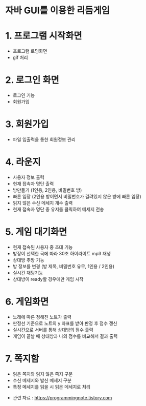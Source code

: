 # 자바 GUI를 이용한 리듬게임


 # 1. 프로그램 시작화면
   - 프로그램 로딩화면
   - gif 처리
   
 # 2. 로그인 화면
   - 로그인 기능
   - 회원가입
   
 # 3. 회원가입 
   - 파일 입출력을 통한 회원정보 관리
   
 # 4. 라운지 
   - 사용자 정보 출력
   - 현재 접속자 명단 출력
   - 방만들기 (1인용, 2인용, 비밀번호 방)
   - 빠른 입장 (2인용 방이면서 비밀번호가 걸려있지 않은 방에 빠른 입장)
   - 읽지 않은 수신 메세지 개수 출력
   - 현재 접속자 명단 중 유저를 클릭하여 메세지 전송
   
 # 5. 게임 대기화면
   - 현재 접속된 사용자 중 초대 기능
   - 방장이 선택한 곡에 따라 30초 하이라이트 mp3 재생
   - 상대방 추방 기능
   - 방 정보를 변경 (방 제목, 비밀번호 유무, 1인용 / 2인용)
   - 실시간 채팅기능
   - 상대방이 ready할 경우에만 게임 시작
 
 # 6. 게임화면
   - 노래에 따른 정해진 노트가 출력
   - 판정선 기준으로 노트의 y 좌표를 받아 판정 후 점수 갱신
   - 실시간으로 서버를 통해 상대방의 점수 출력
   - 게임이 끝날 때 상대방과 나의 점수를 비교해서 결과 출력
 
 # 7. 쪽지함
   - 읽은 쪽지와 읽지 않은 쪽지 구분
   - 수신 메세지와 발신 메세지 구분
   - 특정 메세지를 읽을 시 읽은 메세지로 처리


* 관련 자료 : https://programmingnote.tistory.com
